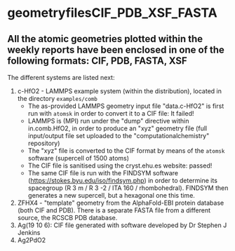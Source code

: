 # geometryfilesCIF_PDB_XSF_FASTA

## All the atomic geometries plotted within the weekly reports have been enclosed in one of the following formats: CIF, PDB, FASTA, XSF

The different systems are listed next:
1. c-HfO2 - LAMMPS example system (within the distribution), located in the directory `examples/comb`
   - The as-provided LAMMPS geometry input file "data.c-HfO2" is first run with `atomsk` in order to convert it to a CIF file: It failed!
   - LAMMPS is (MPI) run under the "dump" directive within in.comb.HfO2, in order to produce an "xyz" geometry file (full input/output file set uploaded to the "computationalchemistry" repository)
   - The "xyz" file is converted to the CIF format by means of the `atomsk` software (supercell of 1500 atoms)
   - The CIF file is sanitised using the cryst.ehu.es website: passed!
   - The same CIF file is run with the FINDSYM software (https://stokes.byu.edu/iso/findsym.php) in order to determine its spacegroup
     (R 3 m / R 3 -2 / ITA 160 / rhombohedral). FINDSYM then generates a new supercell, but a hexagonal one this time.
1. ZFHX4 - "template" geometry from the AlphaFold-EBI protein database (both CIF and PDB). There is a separate FASTA file from a different source, the RCSCB PDB 
   database.
1. Ag(19 10 6): CIF file generated with software developed by Dr Stephen J Jenkins
1. Ag2PdO2

